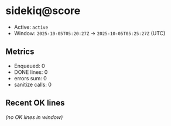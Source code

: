 # sidekiq@score

- Active: `active`
- Window: `2025-10-05T05:20:27Z` → `2025-10-05T05:25:27Z` (UTC)

## Metrics
- Enqueued: 0
- DONE lines: 0
- errors sum: 0
- sanitize calls: 0

## Recent OK lines
_(no OK lines in window)_
